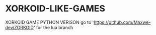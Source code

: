 # XORKOID-LIKE-GAMES
XORKOID GAME PYTHON VERISON
go to 'https://github.com/Maxwe-dev/ZORKOID' for the lua branch
